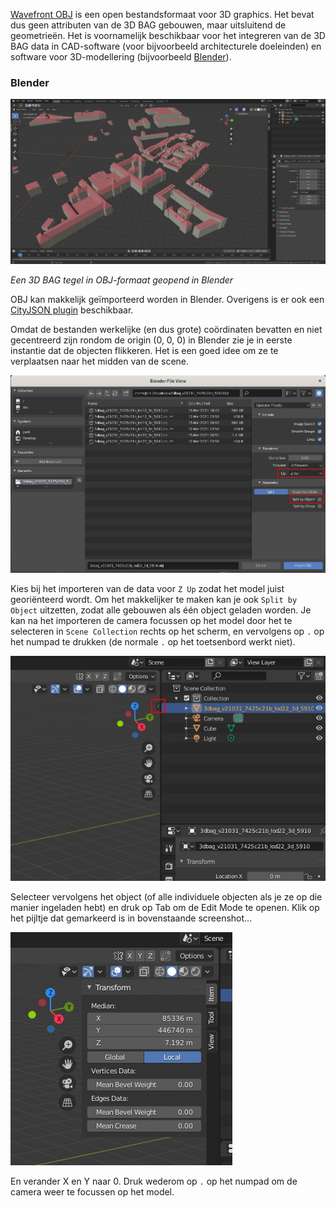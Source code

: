 <a href=http://paulbourke.net/dataformats/obj/>Wavefront OBJ</a> is een open bestandsformaat voor 3D graphics. Het bevat dus geen attributen van de 3D BAG gebouwen, maar uitsluitend de geometrieën. Het is voornamelijk beschikbaar voor het integreren van de 3D BAG data in CAD-software (voor bijvoorbeeld architecturele doeleinden) en software voor 3D-modellering (bijvoorbeeld <a href=https://www.blender.org/>Blender</a>).

### Blender

![Screenshot](../../../images_common/blender.jpg)

*Een 3D BAG tegel in OBJ-formaat geopend in Blender*

OBJ kan makkelijk geïmporteerd worden in Blender. Overigens is er ook een <a href=https://github.com/cityjson/Up3date>CityJSON plugin</a> beschikbaar.

Omdat de bestanden werkelijke (en dus grote) coördinaten bevatten en niet gecentreerd zijn rondom de origin (0, 0, 0) in Blender zie je in eerste instantie dat de objecten flikkeren. Het is een goed idee om ze te verplaatsen naar het midden van de scene.

![Screenshot](../../../images_common/blender2.jpg)

Kies bij het importeren van de data voor `Z Up` zodat het model juist georiënteerd wordt. Om het makkelijker te maken kan je ook `Split by Object` uitzetten, zodat alle gebouwen als één object geladen worden. Je kan na het importeren de camera focussen op het model door het te selecteren in `Scene Collection` rechts op het scherm, en vervolgens op `.` op het numpad te drukken (de normale `.` op het toetsenbord werkt niet).

![Screenshot](../../../images_common/blender3.jpg)

Selecteer vervolgens het object (of alle individuele objecten als je ze op die manier ingeladen hebt) en druk op Tab om de Edit Mode te openen. Klik op het pijltje dat gemarkeerd is in bovenstaande screenshot...

![Screenshot](../../../images_common/blender4.jpg)

En verander X en Y naar 0. Druk wederom op `.` op het numpad om de camera weer te focussen op het model.

